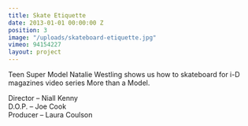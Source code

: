 ```yaml
---
title: Skate Etiquette
date: 2013-01-01 00:00:00 Z
position: 3
image: "/uploads/skateboard-etiquette.jpg"
vimeo: 94154227
layout: project
---
```


Teen Super Model Natalie Westling shows us how to skateboard for i-D magazines video series More than a Model.

Director – Niall Kenny  
D.O.P. – Joe Cook  
Producer – Laura Coulson  